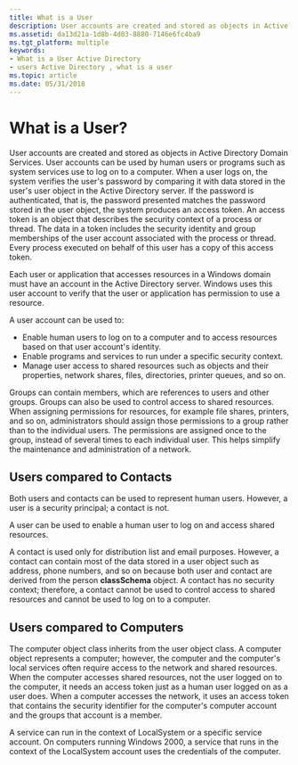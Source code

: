 ```yaml
---
title: What is a User
description: User accounts are created and stored as objects in Active Directory Domain Services.
ms.assetid: da13d21a-1d8b-4d03-8880-7146e6fc4ba9
ms.tgt_platform: multiple
keywords:
- What is a User Active Directory
- users Active Directory , what is a user
ms.topic: article
ms.date: 05/31/2018
---
```


# What is a User?

User accounts are created and stored as objects in Active Directory Domain Services. User accounts can be used by human users or programs such as system services use to log on to a computer. When a user logs on, the system verifies the user's password by comparing it with data stored in the user's user object in the Active Directory server. If the password is authenticated, that is, the password presented matches the password stored in the user object, the system produces an access token. An access token is an object that describes the security context of a process or thread. The data in a token includes the security identity and group memberships of the user account associated with the process or thread. Every process executed on behalf of this user has a copy of this access token.

Each user or application that accesses resources in a Windows domain must have an account in the Active Directory server. Windows uses this user account to verify that the user or application has permission to use a resource.

A user account can be used to:

-   Enable human users to log on to a computer and to access resources based on that user account's identity.
-   Enable programs and services to run under a specific security context.
-   Manage user access to shared resources such as objects and their properties, network shares, files, directories, printer queues, and so on.

Groups can contain members, which are references to users and other groups. Groups can also be used to control access to shared resources. When assigning permissions for resources, for example file shares, printers, and so on, administrators should assign those permissions to a group rather than to the individual users. The permissions are assigned once to the group, instead of several times to each individual user. This helps simplify the maintenance and administration of a network.

## Users compared to Contacts

Both users and contacts can be used to represent human users. However, a user is a security principal; a contact is not.

A user can be used to enable a human user to log on and access shared resources.

A contact is used only for distribution list and email purposes. However, a contact can contain most of the data stored in a user object such as address, phone numbers, and so on because both user and contact are derived from the person **classSchema** object. A contact has no security context; therefore, a contact cannot be used to control access to shared resources and cannot be used to log on to a computer.

## Users compared to Computers

The computer object class inherits from the user object class. A computer object represents a computer; however, the computer and the computer's local services often require access to the network and shared resources. When the computer accesses shared resources, not the user logged on to the computer, it needs an access token just as a human user logged on as a user does. When a computer accesses the network, it uses an access token that contains the security identifier for the computer's computer account and the groups that account is a member.

A service can run in the context of LocalSystem or a specific service account. On computers running Windows 2000, a service that runs in the context of the LocalSystem account uses the credentials of the computer.

 

 




